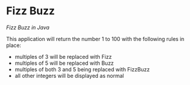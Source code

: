 # Fizz Buzz
*Fizz Buzz in Java*

This application will return the number 1 to 100 with the following rules in place:
* multiples of 3 will be replaced with Fizz
* multiples of 5 will be replaced with Buzz
* multiples of both 3 and 5 being replaced with FizzBuzz
* all other integers will be displayed as normal
